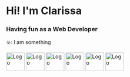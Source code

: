 <h1>Hi! I'm Clarissa</h1>
<h3>Having fun as a Web Developer</h3>
<p>☣️: I am something</p>
<!---
Tangers2/Tangers2 is a ✨ special ✨ repository because its `README.md` (this file) appears on your GitHub profile.
You can click the Preview link to take a look at your changes.
--->
<p float="left">
<img src="https://github.com/Tangers2/logos/blob/main/css.png" alt="Logo" width="50" height="50">
<img src="https://github.com/Tangers2/logos/blob/main/html.png" alt="Logo" width="50" height="50">
<img src="https://github.com/Tangers2/logos/blob/main/js.png" alt="Logo" width="50" height="50">
<img src="https://github.com/Tangers2/logos/blob/main/php.png" alt="Logo" width="50" height="50">
<img src="https://github.com/Tangers2/logos/blob/main/py.jpg" alt="Logo" width="50" height="50">
<img src="https://github.com/Tangers2/logos/blob/main/sql.jpg" alt="Logo" width="50" height="50">

</p>
